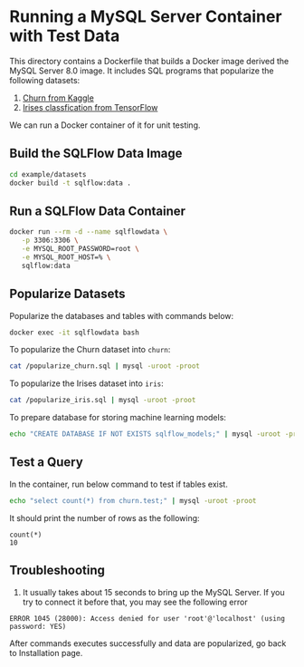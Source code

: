 # Running a MySQL Server Container with Test Data

This directory contains a Dockerfile that builds a Docker image derived the MySQL Server 8.0 image. It includes SQL programs that popularize the following datasets:

1. [Churn from Kaggle](https://www.kaggle.com/blastchar/telco-customer-churn)
1. [Irises classfication from TensorFlow](https://www.tensorflow.org/guide/premade_estimators#classifying_irises_an_overview)

We can run a Docker container of it for unit testing.

## Build the SQLFlow Data Image

```bash
cd example/datasets
docker build -t sqlflow:data .
```

## Run a SQLFlow Data Container

```bash
docker run --rm -d --name sqlflowdata \
   -p 3306:3306 \
   -e MYSQL_ROOT_PASSWORD=root \
   -e MYSQL_ROOT_HOST=% \
   sqlflow:data
```

## Popularize Datasets

Popularize the databases and tables with commands below:

```bash
docker exec -it sqlflowdata bash
```

To popularize the Churn dataset into `churn`:

```bash
cat /popularize_churn.sql | mysql -uroot -proot
```

To popularize the Irises dataset into `iris`:

```bash
cat /popularize_iris.sql | mysql -uroot -proot
```

To prepare database for storing machine learning models:

```bash
echo "CREATE DATABASE IF NOT EXISTS sqlflow_models;" | mysql -uroot -proot
```

## Test a Query

In the container, run below command to test if tables exist. 

```bash
echo "select count(*) from churn.test;" | mysql -uroot -proot
```

It should print the number of rows as the following:

```
count(*)
10
```
## Troubleshooting

1. It usually takes about 15 seconds to bring up the MySQL Server. If you try to connect it
before that, you may see the following error

```
ERROR 1045 (28000): Access denied for user 'root'@'localhost' (using password: YES)
```

After commands executes successfully and data are popularized, go back to Installation page. 
